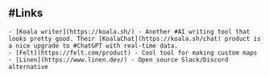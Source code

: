 ## #Links
	- [Koala writer](https://koala.sh/) - Another #AI writing tool that looks pretty good. Their [KoalaChat](https://koala.sh/chat) product is a nice upgrade to #ChatGPT with real-time data.
	- [Felt](https://felt.com/product) - Cool tool for making custom maps
	- [Linen](https://www.linen.dev/) - Open source Slack/Discord alternative